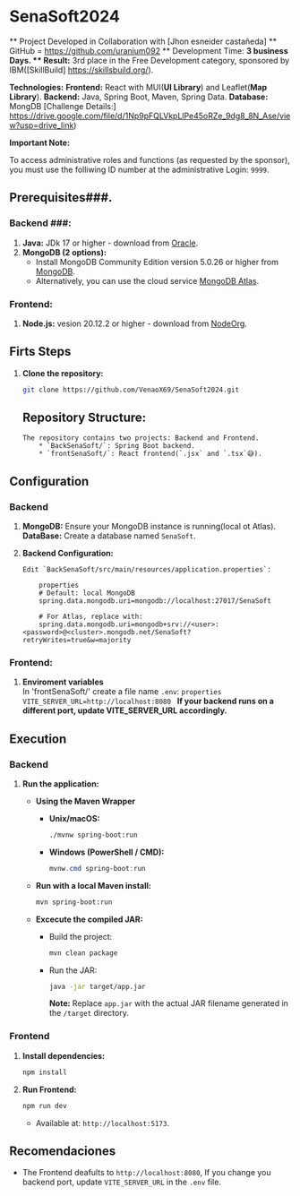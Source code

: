 # SenaSoft2024

** Project Developed in Collaboration with [Jhon esneider castañeda]
** GitHub = https://github.com/uranium092
** Development Time: **3 business Days. 
** Result:** 3rd place in the Free Development category, sponsored by IBM([SkillBuild] https://skillsbuild.org/).

**Technologies:**
	**Frontend:** React with MUI(**UI Library**) and Leaflet(**Map Library**).
	**Backend:** Java, Spring Boot, Maven, Spring Data.
	**Database:** MongDB
 [Challenge Details:] https://drive.google.com/file/d/1Np9pFQLVkpLlPe45oRZe_9dg8_8N_Ase/view?usp=drive_link)

**Important Note:** 

To access administrative roles and functions (as requested by the sponsor), you must use the folliwing ID number at the administrative Login: `9999`.

## Prerequisites###.
### Backend ###:
1.  **Java:** JDk 17 or higher - download from [Oracle](https://www.oracle.com/java/technologies/javase/jdk17-archive-downloads.html).
2.  **MongoDB (2 options):**
    * Install MongoDB Community Edition version 5.0.26 or higher from [MongoDB](https://www.mongodb.com/try/download/community).
    * Alternatively, you can use the cloud service [MongoDB Atlas](https://www.mongodb.com/atlas/database).

### Frontend:
1.  **Node.js:** vesion 20.12.2 or higher - download from [NodeOrg](https://nodejs.org/en/download).


## Firts Steps
1.  **Clone the repository:**

    ```bash
    git clone https://github.com/VenaoX69/SenaSoft2024.git
    ```

	## Repository Structure:
		The repository contains two projects: Backend and Frontend.
			* `BackSenaSoft/`: Spring Boot backend.
			* `frontSenaSoft/`: React frontend(`.jsx` and `.tsx`😅).


## Configuration

### Backend
1.  **MongoDB:** Ensure your MongoDB instance is running(local ot Atlas).
		**DataBase:** Create a database named `SenaSoft`.

2.  **Backend Configuration:**

		Edit `BackSenaSoft/src/main/resources/application.properties`:
	   ```
		   properties
		   # Default: local MongoDB
		   spring.data.mongodb.uri=mongodb://localhost:27017/SenaSoft

		   # For Atlas, replace with:
		   spring.data.mongodb.uri=mongodb+srv://<user>:<password>@<cluster>.mongodb.net/SenaSoft?retryWrites=true&w=majority
	   ```
			
### Frontend:

1.  **Enviroment variables**	
		In 'frontSenaSoft/' create a file name `.env`:
				```properties
				VITE_SERVER_URL=http://localhost:8080
				```
			**If your backend runs on a different port, update VITE_SERVER_URL accordingly.**

## Execution

### Backend
1. **Run the application:**

   - **Using the Maven Wrapper**  
     - **Unix/macOS:**
       ```bash
       ./mvnw spring-boot:run
       ```
     - **Windows (PowerShell / CMD):**
       ```powershell
       mvnw.cmd spring-boot:run
       ```

    - **Run with a local Maven install:**

        ```bash
        mvn spring-boot:run
        ```

    - **Excecute the compiled JAR:**

        * Build the project:

            ```bash
            mvn clean package
            ```

        * Run the JAR:

            ```bash
            java -jar target/app.jar
            ```
            **Note:** Replace `app.jar` with the actual JAR filename generated in the `/target` directory.

### Frontend
1.  **Install dependencies:**

    ```bash
    npm install
    ```

2.  **Run Frontend:**

    ```bash
    npm run dev
    ```

    * Available at: `http://localhost:5173`.

## Recomendaciones

* The Frontend deafults to `http://localhost:8080`, If you change you backend port, update `VITE_SERVER_URL` in the `.env` file.
